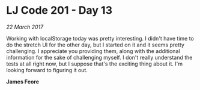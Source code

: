 # LJ Code 201 - Day 13
*22 March 2017*

Working with localStorage today was pretty interesting. I didn't have time to do the stretch UI for the other day, but I started on it and it seems pretty challenging. I appreciate you providing them, along with the additional information for the sake of challenging myself. I don't really understand the tests at all right now, but I suppose that's the exciting thing about it. I'm looking forward to figuring it out.

**James Feore**
